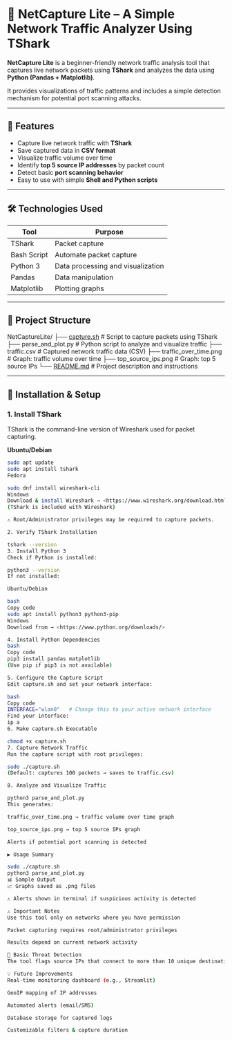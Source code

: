 # 🚦 NetCapture Lite – A Simple Network Traffic Analyzer Using TShark

**NetCapture Lite** is a beginner-friendly network traffic analysis tool that captures live network packets using **TShark** and analyzes the data using **Python (Pandas + Matplotlib)**.

It provides visualizations of traffic patterns and includes a simple detection mechanism for potential port scanning attacks.

---

## 📌 Features

- Capture live network traffic with **TShark**
- Save captured data in **CSV format**
- Visualize traffic volume over time
- Identify **top 5 source IP addresses** by packet count
- Detect basic **port scanning behavior**
- Easy to use with simple **Shell and Python scripts**

---

## 🛠️ Technologies Used

| Tool | Purpose |
| --- | --- |
| TShark | Packet capture |
| Bash Script | Automate packet capture |
| Python 3 | Data processing and visualization |
| Pandas | Data manipulation |
| Matplotlib | Plotting graphs |

---

## 📁 Project Structure

NetCaptureLite/
├── [capture.sh](http://capture.sh/) # Script to capture packets using TShark
├── parse_and_plot.py # Python script to analyze and visualize traffic
├── traffic.csv # Captured network traffic data (CSV)
├── traffic_over_time.png # Graph: traffic volume over time
├── top_source_ips.png # Graph: top 5 source IPs
└── [README.md](http://readme.md/) # Project description and instructions

---

## 🚀 Installation & Setup

### 1. Install TShark

TShark is the command-line version of Wireshark used for packet capturing.

**Ubuntu/Debian**

```bash
sudo apt update
sudo apt install tshark
Fedora

sudo dnf install wireshark-cli
Windows
Download & install Wireshark → <https://www.wireshark.org/download.html>
(TShark is included with Wireshark)

⚠️ Root/Administrator privileges may be required to capture packets.

2. Verify TShark Installation

tshark --version
3. Install Python 3
Check if Python is installed:

python3 --version
If not installed:

Ubuntu/Debian

bash
Copy code
sudo apt install python3 python3-pip
Windows
Download from → <https://www.python.org/downloads/>

4. Install Python Dependencies
bash
Copy code
pip3 install pandas matplotlib
(Use pip if pip3 is not available)

5. Configure the Capture Script
Edit capture.sh and set your network interface:

bash
Copy code
INTERFACE="wlan0"   # Change this to your active network interface
Find your interface:
ip a
6. Make capture.sh Executable

chmod +x capture.sh
7. Capture Network Traffic
Run the capture script with root privileges:

sudo ./capture.sh
(Default: captures 100 packets → saves to traffic.csv)

8. Analyze and Visualize Traffic

python3 parse_and_plot.py
This generates:

traffic_over_time.png → traffic volume over time graph

top_source_ips.png → top 5 source IPs graph

Alerts if potential port scanning is detected

▶️ Usage Summary

sudo ./capture.sh
python3 parse_and_plot.py
📊 Sample Output
📈 Graphs saved as .png files

⚠️ Alerts shown in terminal if suspicious activity is detected

⚠️ Important Notes
Use this tool only on networks where you have permission

Packet capturing requires root/administrator privileges

Results depend on current network activity

🚨 Basic Threat Detection
The tool flags source IPs that connect to more than 10 unique destination IPs as possible port scanners.

💡 Future Improvements
Real-time monitoring dashboard (e.g., Streamlit)

GeoIP mapping of IP addresses

Automated alerts (email/SMS)

Database storage for captured logs

Customizable filters & capture duration
```

